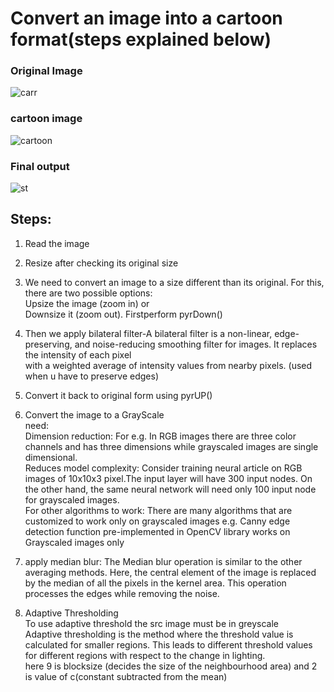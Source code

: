 # Convert an image into a cartoon format(steps explained below) 

### Original Image

![carr](https://user-images.githubusercontent.com/22385974/92300036-52f19e80-ef75-11ea-89ae-5178ff1dc49a.png)

### cartoon image

![cartoon](https://user-images.githubusercontent.com/22385974/92300086-b2e84500-ef75-11ea-9969-84f1e9e64238.png)

### Final output

![st](https://user-images.githubusercontent.com/22385974/92300124-0064b200-ef76-11ea-8168-ef7a0a4b1da2.png)


## Steps:

1) Read the image <br>

2) Resize after checking its original size<br>

3) We need to convert an image to a size different than its original. For this, there are two possible options: <br>
     Upsize the image (zoom in) or <br>
     Downsize it (zoom out). Firstperform pyrDown() <br>
4) Then we apply bilateral filter-A bilateral filter is a non-linear, edge-preserving, and noise-reducing smoothing filter for images. It replaces the intensity of each pixel<br>
   with a weighted average of intensity values from nearby pixels. (used when u have to preserve edges)<br>

5) Convert it back to original form using pyrUP()<br>

6) Convert the image to a GrayScale<br> 
 need:<br>
Dimension reduction: For e.g. In RGB images there are three color channels and has three dimensions while grayscaled images are single dimensional.<br>
Reduces model complexity: Consider training neural article on RGB images of 10x10x3 pixel.The input layer will have 300 input nodes. On the other hand, the same neural network will need only 100 input node for grayscaled images.<br>
For other algorithms to work: There are many algorithms that are customized to work only on grayscaled images e.g. Canny edge detection function pre-implemented in OpenCV library works on Grayscaled images only<br>

7) apply median blur: The Median blur operation is similar to the other averaging methods. Here, the central element of the image is replaced by the median of all the pixels in the kernel area. This operation processes the edges while removing the noise.<br>

8) Adaptive Thresholding<br>
To use adaptive threshold the src image must be in greyscale<br>
 Adaptive thresholding is the method where the threshold value is calculated for smaller regions. This leads to different threshold values for different regions with respect to the change in lighting.<br>
 here 9 is blocksize (decides the size of the neighbourhood area) and 2 is value of c(constant subtracted from the mean)
 

